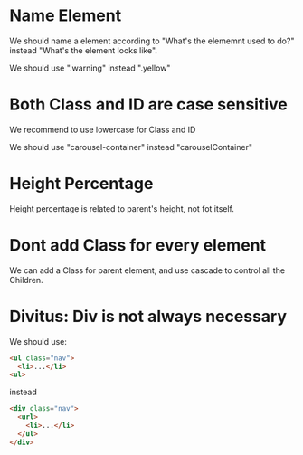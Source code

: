# Name Element
We should name a element according to "What's the elememnt used to do?" instead "What's the element looks like".

We should use ".warning" instead ".yellow"

# Both Class and ID are case sensitive
We recommend to use lowercase for Class and ID

We should use "carousel-container" instead "carouselContainer"

# Height Percentage
Height percentage is related to parent's height, not fot itself.

# Dont add Class for every element
We can add a Class for parent element, and use cascade to control all the Children.

# Divitus: Div is not always necessary
We should use:
```html
<ul class="nav">
  <li>...</li>
<ul>
```
instead
```html
<div class="nav">
  <url>
    <li>...</li>
  </ul>
</div>
```
